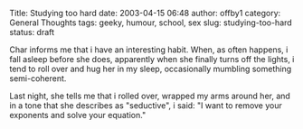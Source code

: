 Title: Studying too hard
date: 2003-04-15 06:48
author: offby1
category: General Thoughts
tags: geeky, humour, school, sex
slug: studying-too-hard
status: draft

Char informs me that i have an interesting habit. When, as often happens, i fall asleep before she does, apparently when she finally turns off the lights, i tend to roll over and hug her in my sleep, occasionally mumbling something semi-coherent.

Last night, she tells me that i rolled over, wrapped my arms around her, and in a tone that she describes as "seductive", i said: "I want to remove your exponents and solve your equation."
